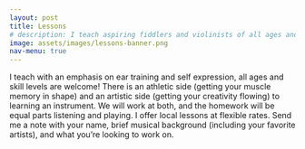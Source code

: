 ```yaml
---
layout: post
title: Lessons
# description: I teach aspiring fiddlers and violinists of all ages and experience levels
image: assets/images/lessons-banner.png
nav-menu: true
---
```


I teach with an emphasis on ear training and self expression, all ages and skill levels are welcome! There is an athletic side (getting your muscle memory in shape) and an artistic side (getting your creativity flowing) to learning an instrument. We will work at both, and the homework will be equal parts listening and playing. I offer local lessons at flexible rates. Send me a note with your name, brief musical background (including your favorite artists), and what you’re looking to work on. 
